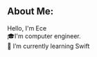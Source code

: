 ## About Me:


Hello, I'm Ece <br/>
🎓I'm computer engineer.<br/>
 🌱 I’m currently learning Swift<br/>



